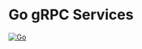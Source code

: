 Go gRPC Services
===========================
[![Go](https://github.com/a-dubaj/GrpcServices/actions/workflows/go.yml/badge.svg?branch=master)](https://github.com/a-dubaj/GrpcServices/actions/workflows/go.yml)